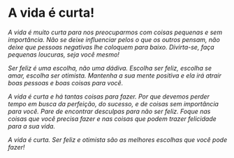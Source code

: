 <h1>A vida é curta!</h1>
<em>A vida é muito curta para nos preocuparmos com coisas pequenas e sem importância. 
Não se deixe influenciar pelos o que os outros pensam, não deixe que pessoas negativas lhe coloquem para baixo. 
Divirta-se, faça pequenas loucuras, seja você mesmo!

Ser feliz é uma escolha, não uma dádiva. Escolha ser feliz, escolha se amar, escolha ser otimista. 
Mantenha a sua mente positiva e ela irá atrair boas pessoas e boas coisas para você.

A vida é curta e há tantas coisas para fazer. 
Por que devemos perder tempo em busca da perfeição, do sucesso, e de coisas sem importância para você. 
Pare de encontrar desculpas para não ser feliz.
Foque nas coisas que você precisa fazer e nas coisas que podem trazer felicidade para a sua vida.

A vida é curta. Ser feliz e otimista são as melhores escolhas que você pode fazer!</em>

    
